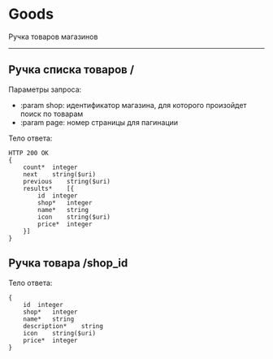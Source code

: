 # Goods

Ручка товаров магазинов

-----


## Ручка списка товаров /

Параметры запроса:

- :param shop: идентификатор магазина, для которого произойдет поиск по товарам
- :param page: номер страницы для пагинации


Тело ответа:
```
HTTP 200 OK
{
    count*	integer
    next	string($uri)
    previous	string($uri)
    results*	[{
        id	integer
        shop*	integer
        name*	string
        icon	string($uri)
        price*	integer
    }]
}
```

## Ручка товара /shop_id

Тело ответа:
```
{
    id	integer
    shop*	integer
    name*	string
    description*	string
    icon	string($uri)
    price*	integer
}
```

